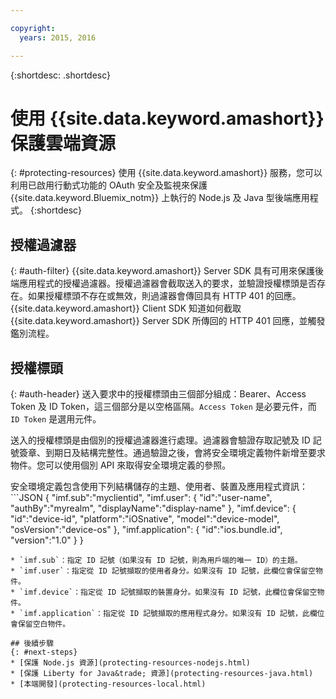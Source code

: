 ```yaml
---

copyright:
  years: 2015, 2016

---
```


{:shortdesc: .shortdesc}

# 使用 {{site.data.keyword.amashort}} 保護雲端資源
{: #protecting-resources}
使用 {{site.data.keyword.amashort}} 服務，您可以利用已啟用行動式功能的 OAuth 安全及監視來保護 {{site.data.keyword.Bluemix_notm}} 上執行的 Node.js 及 Java 型後端應用程式。
{:shortdesc}
## 授權過濾器
{: #auth-filter}
{{site.data.keyword.amashort}} Server SDK 具有可用來保護後端應用程式的授權過濾器。授權過濾器會截取送入的要求，並驗證授權標頭是否存在。如果授權標頭不存在或無效，則過濾器會傳回具有 HTTP 401 的回應。{{site.data.keyword.amashort}} Client SDK 知道如何截取 {{site.data.keyword.amashort}} Server SDK 所傳回的 HTTP 401 回應，並觸發鑑別流程。
## 授權標頭
{: #auth-header}
送入要求中的授權標頭由三個部分組成：Bearer、Access Token 及 ID Token，這三個部分是以空格區隔。`Access Token` 是必要元件，而 `ID Token` 是選用元件。

送入的授權標頭是由個別的授權過濾器進行處理。過濾器會驗證存取記號及 ID 記號簽章、到期日及結構完整性。通過驗證之後，會將安全環境定義物件新增至要求物件。您可以使用個別 API 來取得安全環境定義的參照。

安全環境定義包含使用下列結構儲存的主題、使用者、裝置及應用程式資訊：```JSON
{
    "imf.sub":"myclientid",
    "imf.user": {
        "id":"user-name",
        "authBy":"myrealm",
        "displayName":"display-name"
    },
    "imf.device": {
        "id":"device-id",
        "platform":"iOSnative",
        "model":"device-model",
        "osVersion":"device-os"
    },
    "imf.application": {
        "id":"ios.bundle.id",
        "version":"1.0"
    }
}
```
* `imf.sub`：指定 ID 記號（如果沒有 ID 記號，則為用戶端的唯一 ID）的主題。
* `imf.user`：指定從 ID 記號擷取的使用者身分。如果沒有 ID 記號，此欄位會保留空物件。
* `imf.device`：指定從 ID 記號擷取的裝置身分。如果沒有 ID 記號，此欄位會保留空物件。
* `imf.application`：指定從 ID 記號擷取的應用程式身分。如果沒有 ID 記號，此欄位會保留空白物件。

## 後續步驟
{: #next-steps}
* [保護 Node.js 資源](protecting-resources-nodejs.html)
* [保護 Liberty for Java&trade; 資源](protecting-resources-java.html)
* [本端開發](protecting-resources-local.html)
